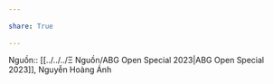 ---  
share: True  
---  
Nguồn:: [[../../../Ξ Nguồn/ABG Open Special 2023|ABG Open Special 2023]], Nguyễn Hoàng Ánh  
  
